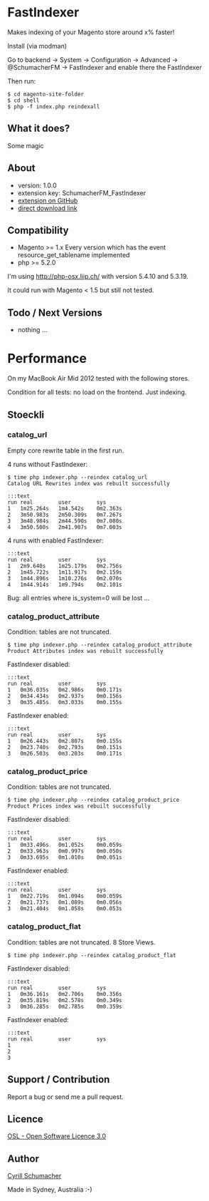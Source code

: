 FastIndexer
===========

Makes indexing of your Magento store around x% faster!

Install (via modman)

Go to backend -> System -> Configuration -> Advanced -> @SchumacherFM -> FastIndexer and enable there the FastIndexer

Then run:
```
$ cd magento-site-folder
$ cd shell
$ php -f index.php reindexall
```


What it does?
-------------

Some magic


About
-----
- version: 1.0.0
- extension key: SchumacherFM_FastIndexer
- [extension on GitHub](https://github.com/SchumacherFM)
- [direct download link](https://github.com/SchumacherFM)


Compatibility
-------------
- Magento >= 1.x Every version which has the event resource_get_tablename implemented
- php >= 5.2.0

I'm using http://php-osx.liip.ch/ with version 5.4.10 and 5.3.19.

It could run with Magento < 1.5 but still not tested.


Todo / Next Versions
--------------------
- nothing ...

# Performance

On my MacBook Air Mid 2012 tested with the following stores.

Condition for all tests: no load on the frontend. Just indexing.

## Stoeckli

### catalog_url

Empty core rewrite table in the first run.

4 runs without FastIndexer:
```
$ time php indexer.php --reindex catalog_url
Catalog URL Rewrites index was rebuilt successfully
```

    :::text
    run real        user        sys
    1   1m25.264s   1m4.542s    0m2.363s
    2   3m50.983s   2m50.309s   0m7.267s
    3   3m48.984s   2m44.590s   0m7.080s
    4   3m50.500s   2m41.907s   0m7.003s

4 runs with enabled FastIndexer:

    :::text
    run real        user        sys
    1   2m9.640s    1m25.179s   0m2.756s
    2   1m45.722s   1m11.917s   0m2.159s
    3   1m44.896s   1m10.276s   0m2.070s
    4   1m44.914s   1m9.794s    0m2.101s

Bug: all entries where is_system=0 will be lost ...

### catalog_product_attribute

Condition: tables are not truncated.

```
$ time php indexer.php --reindex catalog_product_attribute
Product Attributes index was rebuilt successfully
```

FastIndexer disabled:

    :::text
    run real        user        sys
    1   0m36.035s   0m2.986s    0m0.171s
    2   0m34.434s   0m2.937s    0m0.156s
    3   0m35.485s   0m3.033s    0m0.155s

FastIndexer enabled:

    :::text
    run real        user        sys
    1   0m26.443s   0m2.807s    0m0.155s
    2   0m23.740s   0m2.793s    0m0.151s
    3   0m26.503s   0m3.203s    0m0.171s

### catalog_product_price

Condition: tables are not truncated.

```
$ time php indexer.php --reindex catalog_product_price
Product Prices index was rebuilt successfully
```

FastIndexer disabled:

    :::text
    run real        user        sys
    1   0m33.496s   0m1.052s    0m0.059s
    2   0m33.963s   0m0.997s    0m0.050s
    3   0m33.695s   0m1.010s    0m0.051s

FastIndexer enabled:

    :::text
    run real        user        sys
    1   0m22.719s   0m1.094s    0m0.059s
    2   0m21.737s   0m1.089s    0m0.056s
    3   0m21.404s   0m1.058s    0m0.053s

### catalog_product_flat

Condition: tables are not truncated. 8 Store Views.

```
$ time php indexer.php --reindex catalog_product_flat
```

FastIndexer disabled:

    :::text
    run real        user        sys
    1   0m36.161s   0m2.706s    0m0.356s
    2   0m35.819s   0m2.578s    0m0.349s
    3   0m36.285s   0m2.785s    0m0.359s

FastIndexer enabled:

    :::text
    run real        user        sys
    1
    2
    3


Support / Contribution
----------------------

Report a bug or send me a pull request.



Licence
-------
[OSL - Open Software Licence 3.0](http://opensource.org/licenses/osl-3.0.php)

Author
------

[Cyrill Schumacher](https://github.com/SchumacherFM)

Made in Sydney, Australia :-)
